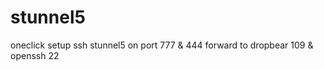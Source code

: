 # stunnel5
oneclick setup ssh stunnel5 on port 777 &amp; 444 forward to dropbear 109 &amp; openssh 22
